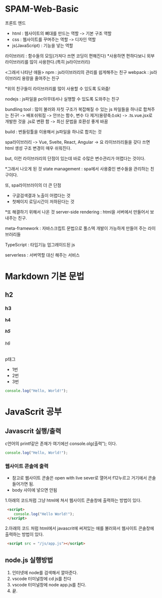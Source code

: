 # SPAM-Web-Basic

프론트 엔드
- html : 웹사이트의 뼈대를 만드는 역할 -> 기본 구조 역할
- css : 웹사이트를 꾸며주는 역할 -> 디자인 역할
- js(JavaScript) : 기능을 넣는 역할

라이브러리 : 함수들의 모임(가져다 쓰면 코딩이 편해진다)
*사용하면 편하다보니 외부 라이브러리를 많이 사용한다.(특히 js라이브러리)

<그래서 나타난 애들>
npm : js라이브러리의 관리를 쉽게해주는 친구
webpack : js라이브러리 용량을 줄여주는 친구

*위의 친구들이 라이브러리를 많이 사용할 수 있도록 도와줌!

nodejs : js파일을 pc아무데서나 실행할 수 있도록 도와주는 친구

bundling tool : 많이 불러와 자칫 구조가 복잡해질 수 있는 js 파일들을 하나로 합쳐주는 친구!
-> 배포쉬워짐
-> 안쓰는 함수, 변수 다 제거(용량축소ok)
-> .ts.vue.jsx로 개발한 것을 .js로 변환 함
-> 최신 문법을 호환성 좋게 바꿈

build : 번들링툴을 이용해서 js파일을 하나로 합치는 것

spa라이브러리 -> Vue, Svelte, React, Angular -> 요 라이브러리들을 갖다 쓰면 html 생성 구조 변경이 매우 쉬워진다.

but, 이런 라이브러리의 단점이 있는데 바로 수많은 변수관리가 어렵다는 것이다.

*그래서 나오게 된 것
state management : spa에서 사용중인 변수들을 관리하는 친구이다.

또, spa라이브러이의 더 큰 단점
- 구글검색결과 노출이 어렵다는 것
- 첫페이지 로딩시간이 저하된다는 것

*또 해결하기 위해서 나온 것
server-side rendering : html을 서버에서 만들어서 보내주는 친구.

meta-framework : 자바스크립트 문법으로 풀스텍 개발이 가능하게 만들어 주는 라이브러리들

TypeScript : 타입기능 업그레이드된 js

serverless : 서버역할 대신 해주는 서비스





# Markdown 기본 문법
## h2
### h3
#### h4
##### h5
###### h6

p태그

- 1번
- 2번
- 3번

```javascript
console.log("Hello, World!");
```


# JavaScrit 공부
## Javascrit 실행/출력
c언어의 printf같은 존재가 여기에선 console.olg(출력"); 이다.
```javascript
console.log("Hello, World!");
```

### 웹사이트 콘솔에 출력
- 참고로 웹사이트 콘솔은 open with live sever로 열어서 f12누르고 거기에서 콘솔 들어가면 됨.
- body 사이에 넣으면 안됨

1.아래의 코드처럼 그냥 html에 쳐서 웹사이트 콘솔창에 출력하는 방법이 있다.
```html
 <script>
    console.log("Hello World!"); 
 </script>
```

2.아래의 코드 처럼 html에서 javascrit에 써져있는 애를 불러와서 웹사이트 콘솔창에 출력하는 방법이 있다.

```html
 <script src = "/js/app.js"></script>
```

## node.js 실행방법
1. 인터넷에 node를 검색해서 깔아준다.
2. vscode 터미널창에 cd js를 친다
3. vscode 터미널창에 node app.js를 친다.
4. 끝.
